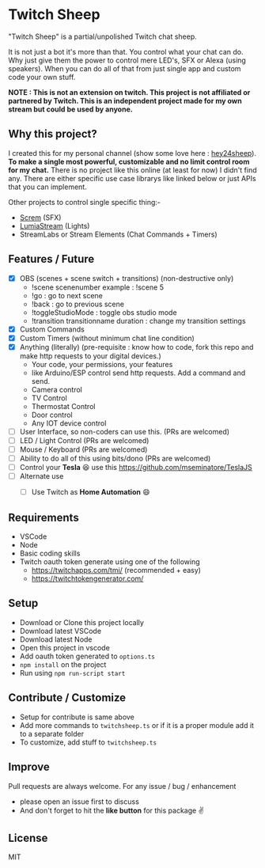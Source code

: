 # Twitch Sheep

"Twitch Sheep" is a partial/unpolished Twitch chat sheep.

It is not just a bot it's more than that. You control what your chat can do. Why just give them the power to control mere LED's, SFX or Alexa (using speakers). When you can do all of that from just single app and custom code your own stuff. 

**NOTE : This is not an extension on twitch. This project is not affiliated or partnered by Twitch. This is an independent project made for my own stream but could be used by anyone.**

## Why this project?
I created this for my personal channel (show some love here : [hey24sheep](https://twitch.tv/hey24sheep)). **To make a single most powerful, customizable and no limit control room for my chat.** There is no project like this online (at least for now) I didn't find any. There are either specific use case librarys like linked below or just APIs that you can implement.

Other projects to control single specific thing:-
- [Screm](https://github.com/bfroggio/screm) (SFX)
- [LumiaStream](https://lumiastream.com/lumiatwitch) (Lights)
- StreamLabs or Stream Elements (Chat Commands + Timers)

## Features / Future

- [x] OBS (scenes + scene switch + transitions) (non-destructive only)
  - !scene scenenumber example : !scene 5
  - !go : go to next scene
  - !back : go to previous scene
  - !toggleStudioMode : toggle obs studio mode
  - !transition transitionname duration : change my transition settings
- [x] Custom Commands
- [x] Custom Timers (without minimum chat line condition)
- [x] Anything (literally) (pre-requisite : know how to code, fork this repo and make http requests to your digital devices.)
  - Your code, your permissions, your features
  - like Arduino/ESP control send http requests. Add a command and send. 
  - Camera control
  - TV Control
  - Thermostat Control
  - Door control
  - Any IOT device control
- [ ] User Interface, so non-coders can use this. (PRs are welcomed)
- [ ] LED / Light Control (PRs are welcomed)
- [ ] Mouse / Keyboard (PRs are welcomed)
- [ ] Ability to do all of this using bits/dono (PRs are welcomed)
- [ ] Control your **Tesla** 😆 use this https://github.com/mseminatore/TeslaJS 
- [ ] Alternate use
  - [ ] Use Twitch as **Home Automation** 😄


## Requirements

- VSCode
- Node
- Basic coding skills
- Twitch oauth token generate using one of the following
  - https://twitchapps.com/tmi/ (recommended + easy) 
  - https://twitchtokengenerator.com/

## Setup
- Download or Clone this project locally
- Download latest VSCode
- Download latest Node
- Open this project in vscode
- Add oauth token generated to `options.ts`
- `npm install` on the project
- Run using `npm run-script start`

## Contribute / Customize
- Setup for contribute is same above
- Add more commands to `twitchsheep.ts` or if it is a proper module add it to a separate folder
- To customize, add stuff to `twitchsheep.ts`

## Improve
Pull requests are always welcome. For any issue / bug / enhancement
- please open an issue first to discuss
- And don't forget to hit the **like button** for this package ✌️

## License
MIT